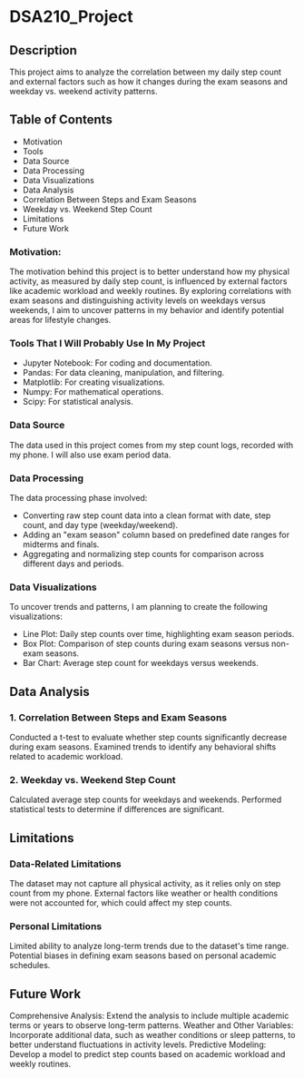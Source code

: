 # DSA210_Project

## Description
This project aims to analyze the correlation between my daily step count and external factors such as how it changes during the exam seasons and weekday vs. weekend activity patterns.

## Table of Contents
- Motivation
- Tools
- Data Source
- Data Processing
- Data Visualizations
- Data Analysis
- Correlation Between Steps and Exam Seasons
- Weekday vs. Weekend Step Count
- Limitations
- Future Work
### Motivation:
The motivation behind this project is to better understand how my physical activity, as measured by daily step count, is influenced by external factors like academic workload and weekly routines. By exploring correlations with exam seasons and distinguishing activity levels on weekdays versus weekends, I aim to uncover patterns in my behavior and identify potential areas for lifestyle changes.

### Tools That I Will Probably Use In My Project
- Jupyter Notebook: For coding and documentation.
- Pandas: For data cleaning, manipulation, and filtering.
- Matplotlib: For creating visualizations.
- Numpy: For mathematical operations.
- Scipy: For statistical analysis.

### Data Source
The data used in this project comes from my step count logs, recorded with my phone. I will also use exam period data.

### Data Processing
The data processing phase involved:

- Converting raw step count data into a clean format with date, step count, and day type (weekday/weekend).
- Adding an "exam season" column based on predefined date ranges for midterms and finals.
- Aggregating and normalizing step counts for comparison across different days and periods.

### Data Visualizations
To uncover trends and patterns, I am planning to create the following visualizations:

- Line Plot: Daily step counts over time, highlighting exam season periods.
- Box Plot: Comparison of step counts during exam seasons versus non-exam seasons.
- Bar Chart: Average step count for weekdays versus weekends.

## Data Analysis
### 1. Correlation Between Steps and Exam Seasons
Conducted a t-test to evaluate whether step counts significantly decrease during exam seasons.
Examined trends to identify any behavioral shifts related to academic workload.
### 2. Weekday vs. Weekend Step Count
Calculated average step counts for weekdays and weekends.
Performed statistical tests to determine if differences are significant.

## Limitations
### Data-Related Limitations
The dataset may not capture all physical activity, as it relies only on step count from my phone.
External factors like weather or health conditions were not accounted for, which could affect my step counts.
### Personal Limitations
Limited ability to analyze long-term trends due to the dataset's time range.
Potential biases in defining exam seasons based on personal academic schedules.
## Future Work
Comprehensive Analysis: Extend the analysis to include multiple academic terms or years to observe long-term patterns.
Weather and Other Variables: Incorporate additional data, such as weather conditions or sleep patterns, to better understand fluctuations in activity levels.
Predictive Modeling: Develop a model to predict step counts based on academic workload and weekly routines.
